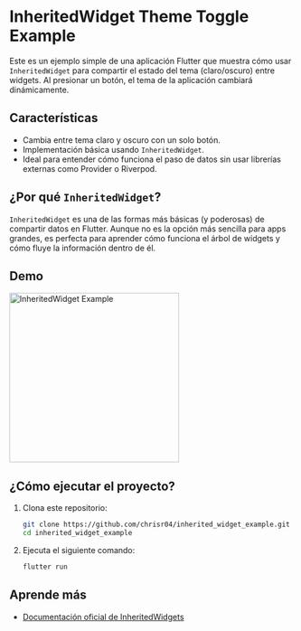 # InheritedWidget Theme Toggle Example

Este es un ejemplo simple de una aplicación Flutter que muestra cómo usar `InheritedWidget` para compartir el estado del tema (claro/oscuro) entre widgets. Al presionar un botón, el tema de la aplicación cambiará dinámicamente.

## Características

- Cambia entre tema claro y oscuro con un solo botón.
- Implementación básica usando `InheritedWidget`.
- Ideal para entender cómo funciona el paso de datos sin usar librerías externas como Provider o Riverpod.

## ¿Por qué `InheritedWidget`?

`InheritedWidget` es una de las formas más básicas (y poderosas) de compartir datos en Flutter. Aunque no es la opción más sencilla para apps grandes, es perfecta para aprender cómo funciona el árbol de widgets y cómo fluye la información dentro de él.

## Demo
<img src="https://github.com/user-attachments/assets/7e5be666-13fd-4910-9543-bc65bb2896e6" alt="InheritedWidget Example" width="300">

## ¿Cómo ejecutar el proyecto?

1. Clona este repositorio:
     ```bash
     git clone https://github.com/chrisr04/inherited_widget_example.git
     cd inherited_widget_example
    ```

2. Ejecuta el siguiente comando:
     ```bash
     flutter run
    ```
     
## Aprende más
- [Documentación oficial de InheritedWidgets](https://api.flutter.dev/flutter/widgets/InheritedWidget-class.html)
